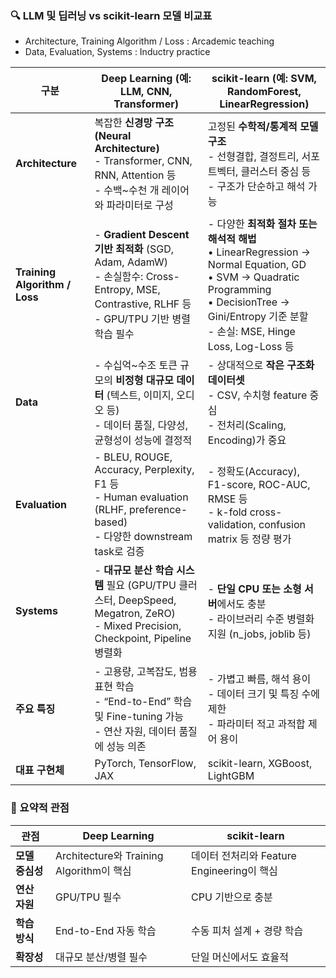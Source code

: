 ### 🔍 LLM 및 딥러닝 vs scikit-learn 모델 비교표
- Architecture, Training Algorithm / Loss : Arcademic teaching
- Data, Evaluation, Systems : Inductry practice

| 구분                            | **Deep Learning (예: LLM, CNN, Transformer)**                                                                                 | **scikit-learn (예: SVM, RandomForest, LinearRegression)**                                                                                                                                 |
| ----------------------------- | ---------------------------------------------------------------------------------------------------------------------------- | ----------------------------------------------------------------------------------------------------------------------------------------------------------------------------------------- |
| **Architecture**              | 복잡한 **신경망 구조(Neural Architecture)**<br>- Transformer, CNN, RNN, Attention 등<br>- 수백~수천 개 레이어와 파라미터로 구성                       | 고정된 **수학적/통계적 모델 구조**<br>- 선형결합, 결정트리, 서포트벡터, 클러스터 중심 등<br>- 구조가 단순하고 해석 가능                                                                                                               |
| **Training Algorithm / Loss** | - **Gradient Descent 기반 최적화** (SGD, Adam, AdamW)<br>- 손실함수: Cross-Entropy, MSE, Contrastive, RLHF 등<br>- GPU/TPU 기반 병렬 학습 필수 | - 다양한 **최적화 절차 또는 해석적 해법**<br>  • LinearRegression → Normal Equation, GD<br>  • SVM → Quadratic Programming<br>  • DecisionTree → Gini/Entropy 기준 분할<br>- 손실: MSE, Hinge Loss, Log-Loss 등 |
| **Data**                      | - 수십억~수조 토큰 규모의 **비정형 대규모 데이터** (텍스트, 이미지, 오디오 등)<br>- 데이터 품질, 다양성, 균형성이 성능에 결정적                                             | - 상대적으로 **작은 구조화 데이터셋**<br>- CSV, 수치형 feature 중심<br>- 전처리(Scaling, Encoding)가 중요                                                                                                          |
| **Evaluation**                | - BLEU, ROUGE, Accuracy, Perplexity, F1 등<br>- Human evaluation (RLHF, preference-based)<br>- 다양한 downstream task로 검증        | - 정확도(Accuracy), F1-score, ROC-AUC, RMSE 등<br>- k-fold cross-validation, confusion matrix 등 정량 평가                                                                                         |
| **Systems**                   | - **대규모 분산 학습 시스템** 필요 (GPU/TPU 클러스터, DeepSpeed, Megatron, ZeRO)<br>- Mixed Precision, Checkpoint, Pipeline 병렬화              | - **단일 CPU 또는 소형 서버**에서도 충분<br>- 라이브러리 수준 병렬화 지원 (n_jobs, joblib 등)                                                                                                                       |
| **주요 특징**                     | - 고용량, 고복잡도, 범용 표현 학습<br>- “End-to-End” 학습 및 Fine-tuning 가능<br>- 연산 자원, 데이터 품질에 성능 의존                                        | - 가볍고 빠름, 해석 용이<br>- 데이터 크기 및 특징 수에 제한<br>- 파라미터 적고 과적합 제어 용이                                                                                                                             |
| **대표 구현체**                    | PyTorch, TensorFlow, JAX                                                                                                     | scikit-learn, XGBoost, LightGBM                                                                                                                                                           |

### 🧩 요약적 관점
| 관점         | Deep Learning                        | scikit-learn                     |
| ---------- | ------------------------------------ | -------------------------------- |
| **모델 중심성** | Architecture와 Training Algorithm이 핵심 | 데이터 전처리와 Feature Engineering이 핵심 |
| **연산 자원**  | GPU/TPU 필수                           | CPU 기반으로 충분                      |
| **학습 방식**  | End-to-End 자동 학습                     | 수동 피처 설계 + 경량 학습                 |
| **확장성**    | 대규모 분산/병렬 필수                         | 단일 머신에서도 효율적                     |
